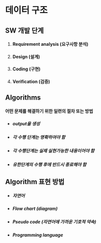 # 데이터 구조
## SW 개발 단계
1. #### Requirement analysis (요구사항 분석)
2. #### Design (설계)
3. #### Coding (구현)
4. #### Verification (검증)

## Algorithms
#### 어떤 문제를 해결하기 위한 일련의 절차 또는 방법
+ ##### output을 생성
+ ##### 각 수행 단계는 명확하여야 함
+ ##### 각 수행단계는 실제 실현가능한 내용이어야 함
+ ##### 유한단계의 수행 후에 반드시 종료해야 함

## Algorithm 표현 방법
+ ##### 자연어
+ ##### Flow chart (diagram)
+ ##### Pseudo code (자연어에 가까운 기호적 약속)
+ ##### Programming language